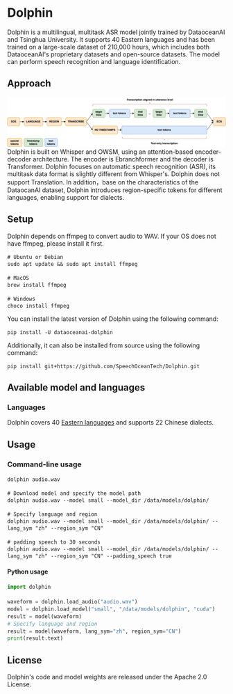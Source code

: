 # Dolphin

Dolphin is a multilingual, multitask ASR model jointly trained by DataoceanAI and Tsinghua University. It supports 40 Eastern languages and has been trained on a large-scale dataset of 210,000 hours, which includes both DataoceanAI's proprietary datasets and open-source datasets. The model can perform speech recognition and language identification.

## Approach

![Mulitask data format](https://raw.githubusercontent.com/DataoceanAI/Dolphin/refs/heads/main/multitask-data-format.png)
Dolphin is built on Whisper and OWSM, using an attention-based encoder-decoder architecture. The encoder is Ebranchformer and the decoder is Transformer. Dolphin focuses on automatic speech recognition (ASR), its multitask data format is slightly different from Whisper's. Dolphin does not support Translation.
In addition，base on the characteristics of the DataocanAI dataset, Dolphin introduces region-specific tokens for different languages, enabling support for dialects. 

## Setup
Dolphin depends on ffmpeg to convert audio to WAV. If your OS does not have ffmpeg, please install it first.

```shell
# Ubuntu or Debian
sudo apt update && sudo apt install ffmpeg

# MacOS
brew install ffmpeg

# Windows
choco install ffmpeg
```

You can install the latest version of Dolphin using the following command:
```shell
pip install -U dataoceanai-dolphin
```

Additionally, it can also be installed from source using the following command:
```shell
pip install git+https://github.com/SpeechOceanTech/Dolphin.git 
```

## Available model and languages

### Languages

Dolphin covers 40 [Eastern languages](./languages.md) and supports 22 Chinese dialects.

## Usage

### Command-line usage

```shell
dolphin audio.wav

# Download model and specify the model path
dolphin audio.wav --model small --model_dir /data/models/dolphin/

# Specify language and region
dolphin audio.wav --model small --model_dir /data/models/dolphin/ --lang_sym "zh" --region_sym "CN"

# padding speech to 30 seconds
dolphin audio.wav --model small --model_dir /data/models/dolphin/ --lang_sym "zh" --region_sym "CN" --padding_speech true
```

#### Python usage

```python
import dolphin

waveform = dolphin.load_audio("audio.wav")
model = dolphin.load_model("small", "/data/models/dolphin", "cuda")
result = model(waveform)
# Specify language and region
result = model(waveform, lang_sym="zh", region_sym="CN")
print(result.text)
```

## License

Dolphin's code and model weights are released under the Apache 2.0 License. 